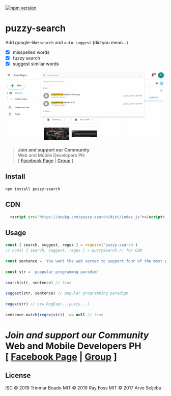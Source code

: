 [![npm version](https://badge.fury.io/js/puzzy-search.svg)](https://badge.fury.io/js/puzzy-search)

# puzzy-search
Add google-like `search` and `auto suggest` (did you mean...)

 - [x] misspelled words
 - [x] fuzzy search
 - [x] suggest similar words

<p align="center">
  <img src="search.gif"/>
</p>

> **Join and support our Community** <br />
> Web and Mobile Developers PH <br />
> [ [Facebook Page](https://fb.com/webmobile.ph) | [Group](https://fb.com/groups/webmobile.ph/) ]

## Install
```
npm install puzzy-search
```

## CDN
```html
  <script src="https://unpkg.com/puzzy-search/dist/index.js"></script>
```

## Usage
```js
const { search, suggest, regex } = require('puzzy-search')
// const { search, suggest, regex } = puzzySearch // for CDN

const sentence = 'You want the web server to support four of the most popular programming paradigms.'

const str = 'puppular programmng paradim'

search(str, sentence) // true

suggest(str, sentence) // popular programming paradigm

regex(str) // new RegExp(...puzzy...)

sentence.match(regex(str)) !== null // true
```


# *Join and support our Community* <br /> **Web and Mobile Developers PH** <br/> [ [Facebook Page](https://fb.com/webmobile.ph) | [Group](https://fb.com/groups/webmobile.ph/) ]

## License
ISC © 2019 Trinmar Boado
MIT © 2019 Ray Foss
MIT © 2017 Arve Seljebu
